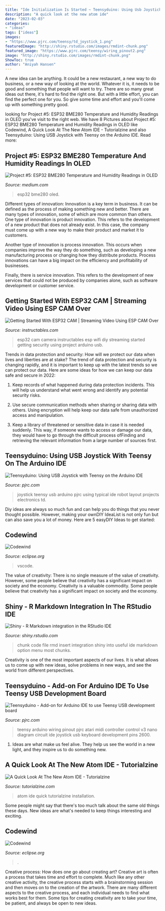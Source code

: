 ```yaml
---
title: "Ide Initialization Is Started ~ Teensyduino: Using Usb Joystick With Teensy On The Arduino Ide"
description: "A quick look at the new atom ide"
date: "2023-02-03"
categories:
- "ideas"
tags: ["ideas"]
images:
- "https://www.pjrc.com/teensy/td_joystick_1.png"
featuredImage: "http://shiny.rstudio.com/images/rmdint-chunk.png"
featured_image: "https://www.pjrc.com/teensy/wiring_pinout2.png"
image: "http://shiny.rstudio.com/images/rmdint-chunk.png"
ShowToc: true
author: "Aniyah Hansen"
---
```



A new idea can be anything. It could be a new restaurant, a new way to do business, or a new way of looking at the world. Whatever it is, it needs to be good and something that people will want to try. There are so many great ideas out there, it's hard to find the right one. But with a little effort, you can find the perfect one for you. So give some time and effort and you'll come up with something pretty good.

	

		
looking for Project #5: ESP32 BME280 Temperature and Humidity Readings in OLED you've visit to the right web. We have 8 Pictures about Project #5: ESP32 BME280 Temperature and Humidity Readings in OLED like Codewind, A Quick Look At The New Atom IDE - Tutorialzine and also Teensyduino: Using USB Joystick with Teensy on the Arduino IDE. Read more:
		
    
## Project #5: ESP32 BME280 Temperature And Humidity Readings In OLED

<img loading=lazy src="https://miro.medium.com/max/768/1*5fgmN7IkJXa4BQz_JIWC3w.jpeg" onerror="this.onerror=null;this.src='https://tse3.mm.bing.net/th?id=OIP.vRs8C8gRYWZG20m3SG8VrwHaGc&amp;pid=15.1';" alt="Project #5: ESP32 BME280 Temperature and Humidity Readings in OLED">

_Source: medium.com_

>esp32 bme280 oled. 

	

Different types of innovation:
Innovation is a key term in business. It can be defined as the process of making something new and better. There are many types of innovation, some of which are more common than others. 
One type of innovation is product innovation. This refers to the development of a new product that does not already exist. In this case, the company must come up with a new way to make their product and market it to customers. 

Another type of innovation is process innovation. This occurs when companies improve the way they do something, such as developing a new manufacturing process or changing how they distribute products. Process innovations can have a big impact on the efficiency and profitability of businesses. 

Finally, there is service innovation. This refers to the development of new services that could not be produced by companies alone, such as software development or customer service.

    
## Getting Started With ESP32 CAM | Streaming Video Using ESP CAM Over

<img loading=lazy src="https://cdn.instructables.com/ORIG/FJR/CYAS/K0ATYF4I/FJRCYASK0ATYF4I.jpg?frame=1" onerror="this.onerror=null;this.src='https://tse1.mm.bing.net/th?id=OIP.H0eLM8pSkwulW7TMh7ULNQHaG9&amp;pid=15.1';" alt="Getting Started With ESP32 CAM | Streaming Video Using ESP CAM Over">

_Source: instructables.com_

>esp32 cam camera instructables esp wifi diy streaming started getting security using project arduino usb. 

	

Trends in data protection and security: How will we protect our data when lives and liberties are at stake?
The trend of data protection and security is changing rapidly, and it is important to keep up with the latest trends so we can protect our data. Here are some ideas for how we can keep our data safe and secure in 2022:
1. Keep records of what happened during data protection incidents. This will help us understand what went wrong and identify any potential security risks.

2. Use secure communication methods when sharing or sharing data with others. Using encryption will help keep our data safe from unauthorized access and manipulation.

3. Keep a library of threatened or sensitive data in case it is needed suddenly. This way, if someone wants to access or damage our data, they would have to go through the difficult process ofFinding and retrieving the relevant information from a large number of sources first.


    
## Teensyduino: Using USB Joystick With Teensy On The Arduino IDE

<img loading=lazy src="https://www.pjrc.com/teensy/td_joystick_1.png" onerror="this.onerror=null;this.src='https://tse3.mm.bing.net/th?id=OIP.QkzN2Jw-sps0MCzRXVApXAHaJ4&amp;pid=15.1';" alt="Teensyduino: Using USB Joystick with Teensy on the Arduino IDE">

_Source: pjrc.com_

>joystick teensy usb arduino pjrc using typical ide robot layout projects electronics td. 

	

Diy ideas are always so much fun and can help you do things that you never thought possible. However, making your ownDIY IdeaList is not only fun but can also save you a lot of money. Here are 5 easyDIY Ideas to get started: 

    
## Codewind

<img loading=lazy src="http://www.eclipse.org/codewind/images/index/hero-vscode-noshadow.png" onerror="this.onerror=null;this.src='https://tse2.mm.bing.net/th?id=OIP.KX3poHOmlORDUQXozxl7mwHaEh&amp;pid=15.1';" alt="Codewind">

_Source: eclipse.org_

>vscode. 

	

The value of creativity: There is no single measure of the value of creativity. However, some people believe that creativity has a significant impact on society and the economy.
Creativity is a valuable commodity. Some people believe that creativity has a significant impact on society and the economy.

    
## Shiny - R Markdown Integration In The RStudio IDE

<img loading=lazy src="http://shiny.rstudio.com/images/rmdint-chunk.png" onerror="this.onerror=null;this.src='https://tse4.mm.bing.net/th?id=OIP._vs_eY3Z5hU_6NpwzfmSVAHaCR&amp;pid=15.1';" alt="Shiny - R Markdown integration in the RStudio IDE">

_Source: shiny.rstudio.com_

>chunk code file rmd insert integration shiny into useful ide markdown option menu most chunks. 

	

Creativity is one of the most important aspects of our lives. It is what allows us to come up with new ideas, solve problems in new ways, and see the world from different perspectives.

    
## Teensyduino - Add-on For Arduino IDE To Use Teensy USB Development Board

<img loading=lazy src="https://www.pjrc.com/teensy/wiring_pinout2.png" onerror="this.onerror=null;this.src='https://tse4.mm.bing.net/th?id=OIP.1IuJRaOFvIDmaEGSDaK0mAHaNv&amp;pid=15.1';" alt="Teensyduino - Add-on for Arduino IDE to use Teensy USB development board">

_Source: pjrc.com_

>teensy arduino wiring pinout pjrc atari midi controller control v3 nano diagram circuit ide joystick usb keyboard development pins 2600. 

	

1. Ideas are what make us feel alive. They help us see the world in a new light, and they inspire us to do something new.

    
## A Quick Look At The New Atom IDE - Tutorialzine

<img loading=lazy src="https://tutorialzine.com/media/2017/09/atom-.jpg" onerror="this.onerror=null;this.src='https://tse4.mm.bing.net/th?id=OIP.RaThqeh-Va3VMDYUxUK2ngHaD5&amp;pid=15.1';" alt="A Quick Look At The New Atom IDE - Tutorialzine">

_Source: tutorialzine.com_

>atom ide quick tutorialzine installation. 

	

Some people might say that there's too much talk about the same old things these days. New ideas are what's needed to keep things interesting and exciting.

    
## Codewind

<img loading=lazy src="https://www.eclipse.org/codewind/images/index/hero-eclipse-noshadow.png" onerror="this.onerror=null;this.src='https://tse2.mm.bing.net/th?id=OIP.LJ8asOw6d-HUk39fJkdAaAHaEh&amp;pid=15.1';" alt="Codewind">

_Source: eclipse.org_

>. 

	

Creative process: How does one go about creating art?
Creative art is often a process that takes time and effort to complete. Much like any other creative activity, the creative process starts with a brainstorming session and then moves on to the creation of the artwork. There are many different aspects to the creative process, and each individual needs to find what works best for them. Some tips for creating creativity are to take your time, be patient, and always be open to new ideas.

